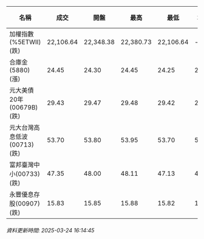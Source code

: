 | 名稱 | 成交 | 開盤 | 最高 | 最低 | 均價 | 成交金額(億) | 昨收 | 漲跌幅 | 漲跌 | 總量 | 昨量 | 振幅 |
| -------- | -------- | -------- | -------- |-------- | -------- | -------- |-------- |-------- |-------- | -------- | -------- |-------- |
|加權指數(%5ETWII) (跌)|22,106.64|22,348.38|22,380.73|22,106.64|-|2,451.65|22,209.10|0.46%|102.46|4,963,143|0|1.23%|
|合庫金(5880) (漲)|24.45|24.30|24.45|24.25|24.38|1.53|24.20|1.03%|0.25|6,284|19,902|0.83%|
|元大美債20年(00679B) (跌)|29.43|29.47|29.48|29.42|29.45|6.22|29.64|0.71%|0.21|21,121|17,882|0.20%|
|元大台灣高息低波(00713) (跌)|53.70|53.80|53.95|53.70|53.79|8.28|53.75|0.09%|0.05|15,402|35,028|0.47%|
|富邦臺灣中小(00733) (跌)|47.35|48.00|48.11|47.13|47.63|0.470|47.56|0.44%|0.21|987|493|2.06%|
|永豐優息存股(00907) (跌)|15.83|15.85|15.88|15.82|15.84|0.159|15.84|0.06%|0.01|1,004|658|0.38%|
###### 資料更新時間: 2025-03-24 16:14:45